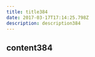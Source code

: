 ```yaml
---
title: title384
date: 2017-03-17T17:14:25.798Z
description: description384
---
```


## content384
  
